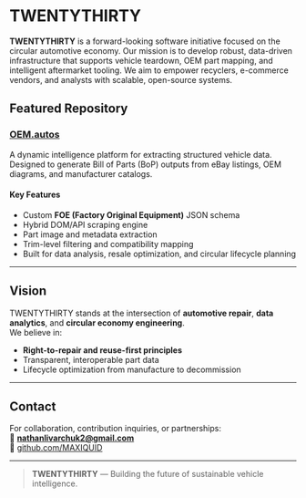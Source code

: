 # TWENTYTHIRTY

**TWENTYTHIRTY** is a forward-looking software initiative focused on the circular automotive economy. Our mission is to develop robust, data-driven infrastructure that supports vehicle teardown, OEM part mapping, and intelligent aftermarket tooling. We aim to empower recyclers, e-commerce vendors, and analysts with scalable, open-source systems.

## Featured Repository

### [OEM.autos](https://github.com/MAXIQUID/OEM.autos)
A dynamic intelligence platform for extracting structured vehicle data.  
Designed to generate Bill of Parts (BoP) outputs from eBay listings, OEM diagrams, and manufacturer catalogs.

#### Key Features
- Custom **FOE (Factory Original Equipment)** JSON schema
- Hybrid DOM/API scraping engine
- Part image and metadata extraction
- Trim-level filtering and compatibility mapping
- Built for data analysis, resale optimization, and circular lifecycle planning

---

## Vision

TWENTYTHIRTY stands at the intersection of **automotive repair**, **data analytics**, and **circular economy engineering**.  
We believe in:

- **Right-to-repair and reuse-first principles**
- Transparent, interoperable part data
- Lifecycle optimization from manufacture to decommission

---

## Contact

For collaboration, contribution inquiries, or partnerships:  
📧 **nathanlivarchuk2@gmail.com**  
🔗 [github.com/MAXIQUID](https://github.com/MAXIQUID)

---

> **TWENTYTHIRTY** — Building the future of sustainable vehicle intelligence.
